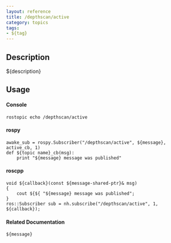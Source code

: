```yaml
---
layout: reference
title: /depthscan/active
category: topics
tags: 
- ${tag}
---
```


## Description
${description}

## Usage
#### Console
```
rostopic echo /depthscan/active
```

#### rospy
```
awake_sub = rospy.Subscriber("/depthscan/active", ${message}, active_cb, 1)
def ${topic name}_cb(msg):
    print "${message} message was published"
```

#### roscpp
```
void ${callback}(const ${message-shared-ptr}& msg)
{
    cout ${${ "${message} message was published";
}
ros::Subscriber sub = nh.subscribe("/depthscan/active", 1, ${callback});
```

#### Related Documentation
``${message}``  